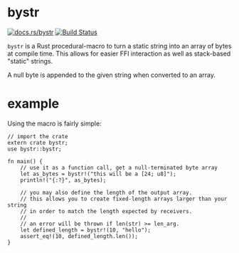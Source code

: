 bystr
===========

[![docs.rs/bystr](https://docs.rs/bystr/badge.svg)](https://docs.rs/bystr)
[![Build Status](https://travis-ci.org/zmarcantel/bystr-rs.svg?branch=master)](https://travis-ci.org/zmarcantel/bystr-rs)

`bystr` is a Rust procedural-macro to turn a static string into an
array of bytes at compile time. This allows for easier FFI interaction
as well as stack-based "static" strings.

A null byte is appended to the given string when converted to an array.


example
===========

Using the macro is fairly simple:

```
// import the crate
extern crate bystr;
use bystr::bystr;

fn main() {
    // use it as a function call, get a null-terminated byte array
    let as_bytes = bystr!("this will be a [24; u8]");
    println!("{:?}", as_bytes);

    // you may also define the length of the output array.
    // this allows you to create fixed-length arrays larger than your string
    // in order to match the length expected by receivers.
    //
    // an error will be thrown if len(str) >= len_arg.
    let defined_length = bystr!(10, "hello");
    assert_eq!(10, defined_length.len());
}
```
